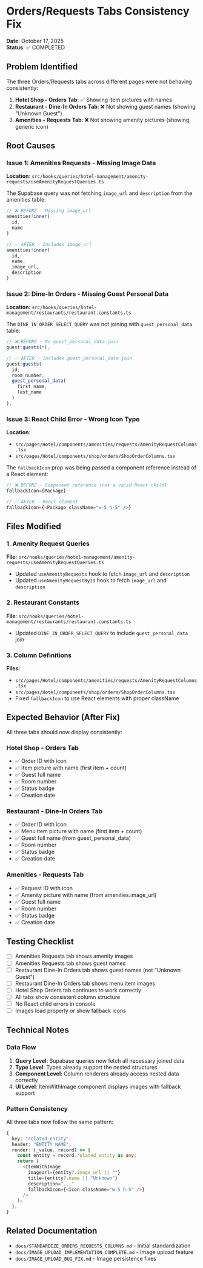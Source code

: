 # Orders/Requests Tabs Consistency Fix

**Date**: October 17, 2025  
**Status**: ✅ COMPLETED

## Problem Identified

The three Orders/Requests tabs across different pages were not behaving consistently:

1. **Hotel Shop - Orders Tab**: ✅ Showing item pictures with names
2. **Restaurant - Dine-In Orders Tab**: ❌ Not showing guest names (showing "Unknown Guest")
3. **Amenities - Requests Tab**: ❌ Not showing amenity pictures (showing generic icon)

## Root Causes

### Issue 1: Amenities Requests - Missing Image Data

**Location**: `src/hooks/queries/hotel-management/amenity-requests/useAmenityRequestQueries.ts`

The Supabase query was not fetching `image_url` and `description` from the amenities table:

```typescript
// ❌ BEFORE - Missing image_url
amenities!inner(
  id,
  name
)

// ✅ AFTER - Includes image_url
amenities!inner(
  id,
  name,
  image_url,
  description
)
```

### Issue 2: Dine-In Orders - Missing Guest Personal Data

**Location**: `src/hooks/queries/hotel-management/restaurants/restaurant.constants.ts`

The `DINE_IN_ORDER_SELECT_QUERY` was not joining with `guest_personal_data` table:

```typescript
// ❌ BEFORE - No guest_personal_data join
guest:guests(*),

// ✅ AFTER - Includes guest_personal_data join
guest:guests(
  id,
  room_number,
  guest_personal_data(
    first_name,
    last_name
  )
),
```

### Issue 3: React Child Error - Wrong Icon Type

**Location**:

- `src/pages/Hotel/components/amenities/requests/AmenityRequestColumns.tsx`
- `src/pages/Hotel/components/shop/orders/ShopOrderColumns.tsx`

The `fallbackIcon` prop was being passed a component reference instead of a React element:

```typescript
// ❌ BEFORE - Component reference (not a valid React child)
fallbackIcon={Package}

// ✅ AFTER - React element
fallbackIcon={<Package className="w-5 h-5" />}
```

## Files Modified

### 1. Amenity Request Queries

**File**: `src/hooks/queries/hotel-management/amenity-requests/useAmenityRequestQueries.ts`

- Updated `useAmenityRequests` hook to fetch `image_url` and `description`
- Updated `useAmenityRequestById` hook to fetch `image_url` and `description`

### 2. Restaurant Constants

**File**: `src/hooks/queries/hotel-management/restaurants/restaurant.constants.ts`

- Updated `DINE_IN_ORDER_SELECT_QUERY` to include `guest_personal_data` join

### 3. Column Definitions

**Files**:

- `src/pages/Hotel/components/amenities/requests/AmenityRequestColumns.tsx`
- `src/pages/Hotel/components/shop/orders/ShopOrderColumns.tsx`
- Fixed `fallbackIcon` to use React elements with proper className

## Expected Behavior (After Fix)

All three tabs should now display consistently:

### Hotel Shop - Orders Tab

- ✅ Order ID with icon
- ✅ Item picture with name (first item + count)
- ✅ Guest full name
- ✅ Room number
- ✅ Status badge
- ✅ Creation date

### Restaurant - Dine-In Orders Tab

- ✅ Order ID with icon
- ✅ Menu item picture with name (first item + count)
- ✅ Guest full name (from guest_personal_data)
- ✅ Room number
- ✅ Status badge
- ✅ Creation date

### Amenities - Requests Tab

- ✅ Request ID with icon
- ✅ Amenity picture with name (from amenities.image_url)
- ✅ Guest full name
- ✅ Room number
- ✅ Status badge
- ✅ Creation date

## Testing Checklist

- [ ] Amenities Requests tab shows amenity images
- [ ] Amenities Requests tab shows guest names
- [ ] Restaurant Dine-In Orders tab shows guest names (not "Unknown Guest")
- [ ] Restaurant Dine-In Orders tab shows menu item images
- [ ] Hotel Shop Orders tab continues to work correctly
- [ ] All tabs show consistent column structure
- [ ] No React child errors in console
- [ ] Images load properly or show fallback icons

## Technical Notes

### Data Flow

1. **Query Level**: Supabase queries now fetch all necessary joined data
2. **Type Level**: Types already support the nested structures
3. **Component Level**: Column renderers already access nested data correctly
4. **UI Level**: ItemWithImage component displays images with fallback support

### Pattern Consistency

All three tabs now follow the same pattern:

```typescript
{
  key: "related_entity",
  header: "ENTITY NAME",
  render: (_value, record) => {
    const entity = record.related_entity as any;
    return (
      <ItemWithImage
        imageUrl={entity?.image_url || ""}
        title={entity?.name || "Unknown"}
        description="..."
        fallbackIcon={<Icon className="w-5 h-5" />}
      />
    );
  },
}
```

## Related Documentation

- `docs/STANDARDIZE_ORDERS_REQUESTS_COLUMNS.md` - Initial standardization
- `docs/IMAGE_UPLOAD_IMPLEMENTATION_COMPLETE.md` - Image upload feature
- `docs/IMAGE_UPLOAD_BUG_FIX.md` - Image persistence fixes
